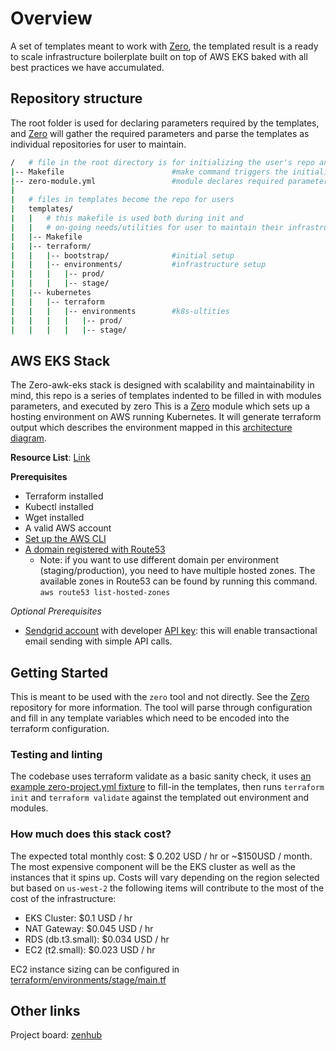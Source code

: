 # Overview
A set of templates meant to work with [Zero], the templated result is a ready to scale infrastructure boilerplate built on top of AWS EKS baked with all best practices we have accumulated.

## Repository structure
The root folder is used for declaring parameters required by the templates, and [Zero][zero] will gather the required parameters and parse the templates as individual repositories for user to maintain.
```sh
/   # file in the root directory is for initializing the user's repo and declaring metadata
|-- Makefile                        #make command triggers the initialization of repository
|-- zero-module.yml                 #module declares required parameters and credentials
|
|   # files in templates become the repo for users
|   templates/
|   |   # this makefile is used both during init and
|   |   # on-going needs/utilities for user to maintain their infrastructure
|   |-- Makefile
|   |-- terraform/
|   |   |-- bootstrap/              #initial setup
|   |   |-- environments/           #infrastructure setup
|   |   |   |-- prod/
|   |   |   |-- stage/
|   |-- kubernetes
|   |   |-- terraform
|   |   |   |-- environments        #k8s-ultities
|   |   |   |   |-- prod/
|   |   |   |   |-- stage/
```

## AWS EKS Stack
The Zero-awk-eks stack is designed with scalability and maintainability in mind, this repo is a series of templates indented to be filled in with modules parameters, and executed by zero 
This is a [Zero][zero] module which sets up a
hosting environment on AWS running Kubernetes. It will generate terraform output
which describes the environment mapped in this [architecture diagram][arch-diagram]. 

**Resource List**: [Link][resource-list]

**Prerequisites**
 - Terraform installed
 - Kubectl installed
 - Wget installed
 - A valid AWS account
 - [Set up the AWS CLI][aws-cli]
 - [A domain registered with Route53][aws-route53]
   - Note: if you want to use different domain per environment (staging/production), you need to have multiple hosted zones. The available zones in Route53 can be found by running this command. `aws route53 list-hosted-zones`

_Optional Prerequisites_
- [Sendgrid account][sendgrid] with developer [API key][sendgrid-apikey]: this will enable transactional email sending with simple API calls.

## Getting Started

This is meant to be used with the `zero` tool and not directly. See
the [Zero][zero] repository for more
information. The tool will parse through configuration and fill in any
template variables which need to be encoded into the terraform configuration.

### Testing and linting
The codebase uses terraform validate as a basic sanity check, it uses
[an example zero-project.yml fixture][ci-fixture] to fill-in the templates, then runs
`terraform init` and `terraform validate` against the templated out environment and modules.

### How much does this stack cost?
The expected total monthly cost: $ 0.202 USD / hr or ~$150USD / month. The most
expensive component will be the EKS cluster as well as the instances that it
spins up. Costs will vary depending on the region selected but based on
`us-west-2` the following items will contribute to the most of the cost of the
infrastructure:
 - EKS Cluster: $0.1 USD / hr
 - NAT Gateway: $0.045 USD / hr
 - RDS (db.t3.small): $0.034 USD / hr
 - EC2 (t2.small): $0.023 USD / hr

EC2 instance sizing can be configured in [terraform/environments/stage/main.tf](terraform/environments/stage/main.tf)

## Other links
Project board: [zenhub][zenhub-board]

<!-- Links -->
[zero]: https://github.com/commitdev/zero
[arch-diagram]: ./docs/architecture-overview.svg
[resource-list]: ./docs/resources.md
[ci-fixture]: tests/fixtures/test-project/zero-project.yml
<!-- External Links -->
[aws-cli]: https://docs.aws.amazon.com/polly/latest/dg/setup-aws-cli.html
[aws-route53]: https://docs.aws.amazon.com/Route53/latest/DeveloperGuide/domain-register.html
[zenhub-board]: https://app.zenhub.com/workspaces/commit-zero-5da8decc7046a60001c6db44/board?filterLogic=any&repos=203630543,247773730,257676371,258369081
[sendgrid]: https://signup.sendgrid.com
[sendgrid-apikey]: https://app.sendgrid.com/settings/api_keys